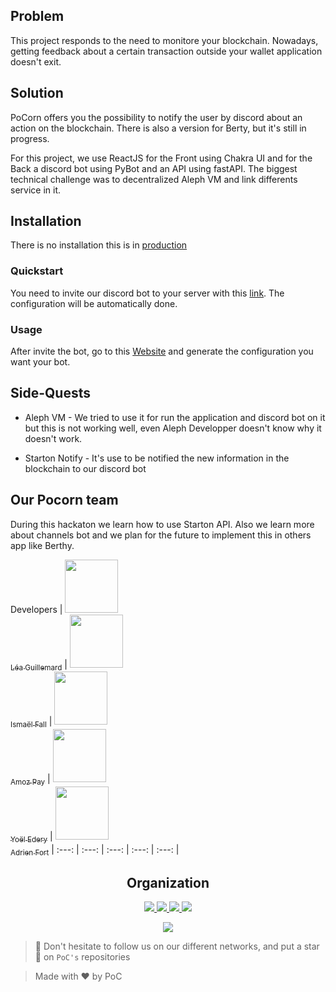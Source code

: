 ## Problem

This project responds to the need to monitore your blockchain.
Nowadays, getting feedback about a certain transaction outside your wallet application doesn't exit.
## Solution

PoCorn offers you the possibility to notify the user by discord about an action on the blockchain.
There is also a version for Berty, but it's still in progress.

For this project, we use ReactJS for the Front using Chakra UI and for the Back a discord bot using PyBot and an API using fastAPI.
The biggest technical challenge was to decentralized Aleph VM and link differents service in it.
## Installation

There is no installation this is in [production](http://51.68.94.127:3000)


### Quickstart

You need to invite our discord bot to your server with this [link](https://discord.com/api/oauth2/authorize?client_id=969945066305122354&permissions=8&scope=bot). The configuration will be automatically done.
### Usage

After invite the bot, go to this [Website](http://51.68.94.127:3000/) and generate the configuration you want your bot.

## Side-Quests

- Aleph VM - We tried to use it for run the application and discord bot on it but this is not working well, even Aleph Developper doesn't know why it doesn't work.

- Starton Notify - It's use to be notified the new information in the blockchain to our discord bot

## Our Pocorn team

During this hackaton we learn how to use Starton API.
Also we learn more about channels bot and we plan for the future to implement this in others app like Berthy.

Developers
| [<img src="https://github.com/Steci.png?size=85" width=85><br><sub>Léa Guillemard</sub>](https://github.com/Steci) | [<img src="https://github.com/Doozers.png?size=85" width=85><br><sub>Ismaël Fall</sub>](https://github.com/Doozers) | [<img src="https://github.com/AmozPay.png?size=85" width=85><br><sub>Amoz Pay</sub>](https://github.com/AmozPay) | [<img src="https://github.com/ThisisYoYoDev.png?size=85" width=85><br><sub>Yoël Edery</sub>](https://github.com/ThisisYoYoDev) | [<img src="https://github.com/adrienfort.png?size=85" width=85><br><sub>Adrien Fort</sub>](https://github.com/adrienfort)
| :---: | :---: | :---: | :---: | :---: |

<h2 align=center>
Organization
</h2>

<p align='center'>
    <a href="https://www.linkedin.com/company/pocinnovation/mycompany/">
        <img src="https://img.shields.io/badge/LinkedIn-0077B5?style=for-the-badge&logo=linkedin&logoColor=white">
    </a>
    <a href="https://www.instagram.com/pocinnovation/">
        <img src="https://img.shields.io/badge/Instagram-E4405F?style=for-the-badge&logo=instagram&logoColor=white">
    </a>
    <a href="https://twitter.com/PoCInnovation">
        <img src="https://img.shields.io/badge/Twitter-1DA1F2?style=for-the-badge&logo=twitter&logoColor=white">
    </a>
    <a href="https://discord.com/invite/Yqq2ADGDS7">
        <img src="https://img.shields.io/badge/Discord-7289DA?style=for-the-badge&logo=discord&logoColor=white">
    </a>
</p>
<p align=center>
    <a href="https://www.poc-innovation.fr/">
        <img src="https://img.shields.io/badge/WebSite-1a2b6d?style=for-the-badge&logo=GitHub Sponsors&logoColor=white">
    </a>
</p>

> 🚀 Don't hesitate to follow us on our different networks, and put a star 🌟 on `PoC's` repositories

> Made with ❤️ by PoC